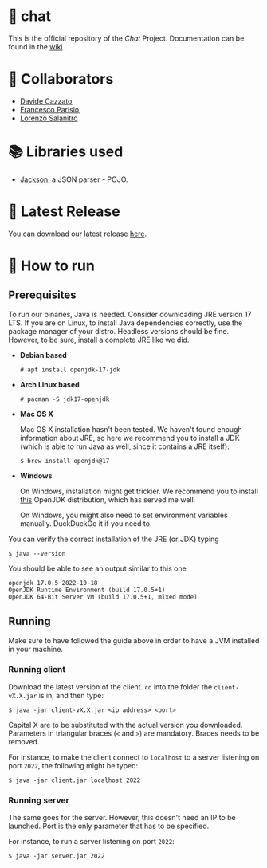 # 💬 chat
This is the official repository of the *Chat* Project. 
Documentation can be found in the [wiki](https://github.com/hotbrightsunshine/chat/wiki).

# 👥 Collaborators
- [Davide Cazzato](https://github.com/Deivv77),
- [Francesco Parisio](https://github.com/hotbrightsunshine),
- [Lorenzo Salanitro](https://github.com/LorenzoSalanitro)

# 📚 Libraries used
- [Jackson](https://github.com/FasterXML/jackson), a JSON parser - POJO.

# 🎊 Latest Release
You can download our latest release [here](https://github.com/hotbrightsunshine/chat/releases/tag/v0.1.1).

# 🔮 How to run
## Prerequisites 
To run our binaries, Java is needed. Consider downloading JRE version 17 LTS. If you are on Linux, to install Java dependencies correctly, use the package manager of your distro.
Headless versions should be fine. However, to be sure, install a complete JRE like we did. 

+ **Debian based**
    ```
    # apt install openjdk-17-jdk
    ```
+ **Arch Linux based** 
    ```
    # pacman -S jdk17-openjdk
    ```
+ **Mac OS X**
    
    Mac OS X installation hasn't been tested. We haven't found enough information about JRE, so here we recommend you to install a JDK (which is able to run Java as well, since it contains a JRE itself).
    ```
    $ brew install openjdk@17
    ```

+ **Windows**

    On Windows, installation might get trickier. We recommend you to install [this](https://www.azul.com/downloads/?version=java-17-lts&os=windows&package=jdk) OpenJDK distribution, which has served me well.

    On Windows, you might also need to set environment variables manually. DuckDuckGo it if you need to.

You can verify the correct installation of the JRE (or JDK) typing 
```
$ java --version
```

You should be able to see an output similar to this one
```
openjdk 17.0.5 2022-10-18
OpenJDK Runtime Environment (build 17.0.5+1)
OpenJDK 64-Bit Server VM (build 17.0.5+1, mixed mode)
```

## Running

Make sure to have followed the guide above in order to have a JVM installed in your machine. 

### Running client

Download the latest version of the client. `cd` into the folder the `client-vX.X.jar` is in, and then type: 
```
$ java -jar client-vX.X.jar <ip address> <port>
```
Capital X are to be substituted with the actual version you downloaded. Parameters in triangular braces (`<` and `>`) are mandatory. Braces needs to be removed. 

For instance, to make the client connect to `localhost` to a server listening on port `2022`, the following might be typed:
```
$ java -jar client.jar localhost 2022
```

### Running server

The same goes for the server. However, this doesn't need an IP to be launched. Port is the only parameter that has to be specified. 

For instance, to run a server listening on port `2022`:
```
$ java -jar server.jar 2022
``` 